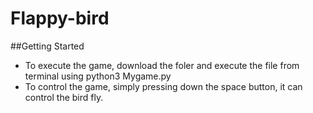 # Flappy-bird

##Getting Started
- To execute the game, download the foler and execute the file from terminal using python3 Mygame.py
- To control the game, simply pressing down the space button, it can control the bird fly.
